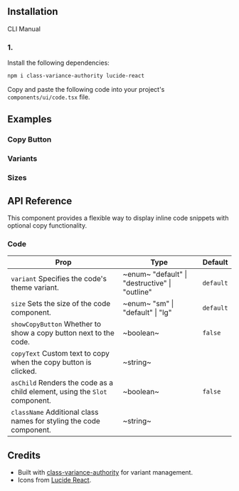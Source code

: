 ## Installation

CLI
Manual

### 1.

Install the following dependencies:

```bash
npm i class-variance-authority lucide-react
```

Copy and paste the following code into your project's `components/ui/code.tsx` file.

## Examples

### Copy Button

### Variants

### Sizes

## API Reference

This component provides a flexible way to display inline code snippets with optional copy functionality.

### Code

| **Prop**                                                                   | **Type**                                       | **Default** |
| -------------------------------------------------------------------------- | ---------------------------------------------- | ----------- |
| `variant` Specifies the code's theme variant.                              | ~enum~ "default" \| "destructive" \| "outline" | `default`   |
| `size` Sets the size of the code component.                                | ~enum~ "sm" \| "default" \| "lg"               | `default`   |
| `showCopyButton` Whether to show a copy button next to the code.           | ~boolean~                                      | `false`     |
| `copyText` Custom text to copy when the copy button is clicked.            | ~string~                                       |             |
| `asChild` Renders the code as a child element, using the `Slot` component. | ~boolean~                                      | `false`     |
| `className` Additional class names for styling the code component.         | ~string~                                       |             |

## Credits

- Built with [class-variance-authority](https://cva.style/docs) for variant management.
- Icons from [Lucide React](https://lucide.dev/guide/packages/lucide-react).
